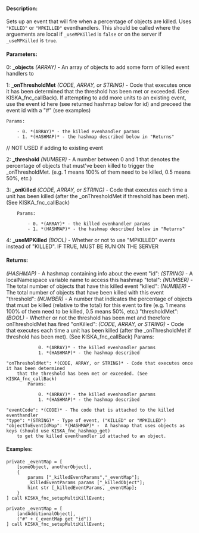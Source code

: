 #### Description:
Sets up an event that will fire when a percentage of objects are killed. Uses `"KILLED"` or `"MPKILLED"` eventhandlers. This should be called where the arguements are local if `_useMPKilled` is `false` or on the server if `_useMPKilled` is `true`.

#### Parameters:
0: **_objects** *(ARRAY)* - An array of objects to add some form of killed event handlers to

1: **_onThresholdMet** *(CODE, ARRAY, or STRING)* - Code that executes once it has been determinedthat the threshold has been met or exceeded. (See KISKA_fnc_callBack). If attemptingto add more units to an existing event, use the event id here (see returned hashmap below for id)and preceed the event id with a "#" (see examples)
    
    Params:
        
        - 0. *(ARRAY)* - the killed evenhandler params
        - 1. *(HASHMAP)* - the hashmap described below in "Returns"// NOT USED if adding to existing event

2: **_threshold** *(NUMBER)* - A number between 0 and 1 that denotes the percentage of objects thatmust've been killed to trigger the _onThresholdMet.(e.g. 1 means 100% of them need to be killed, 0.5 means 50%, etc.)

3: **_onKilled** *(CODE, ARRAY, or STRING)* - Code that executes each time a unit has been
    killed (after the _onThresholdMet if threshold has been met). (See KISKA_fnc_callBack)
        
        Params:
            
            - 0. *(ARRAY)* - the killed evenhandler params
            - 1. *(HASHMAP)* - the hashmap described below in "Returns"

4: **_useMPKilled** *(BOOL)* - Whether or not to use "MPKILLED" events instead of "KILLED".IF TRUE, MUST BE RUN ON THE SERVER

#### Returns:
*(HASHMAP)* - A hashmap containing info about the event
    "id": *(STRING)* - A localNamespace variable name to access this hashmap
    "total": *(NUMBER)* - The total number of objects that have this killed event
    "killed": *(NUMBER)* - The total number of objects that have been killed with this event
    "threshold": *(NUMBER)* - A number that indicates the percentage of objects that
        must be killed (relative to the total) for this event to fire
        (e.g. 1 means 100% of them need to be killed, 0.5 means 50%, etc.)
    "thresholdMet": *(BOOL)* - Whether or not the threshold has been met and therefore
        onThresholdMet has fired
    "onKilled": *(CODE, ARRAY, or STRING)* - Code that executes each time a unit has been
        killed (after the _onThresholdMet if threshold has been met). (See KISKA_fnc_callBack)
            Params:
                
                0. *(ARRAY)* - the killed evenhandler params
                1. *(HASHMAP)* - the hashmap described

    "onThresholdMet": *(CODE, ARRAY, or STRING)* - Code that executes once it has been determined
        that the threshold has been met or exceeded. (See KISKA_fnc_callBack)
            Params:
                
                0. *(ARRAY)* - the killed evenhandler params
                1. *(HASHMAP)* - the hashmap described

    "eventCode": *(CODE)* - The code that is attached to the killed eventhandler
    "type": *(STRING)* - Type of event, ("KILLED" or "MPKILLED")
    "objectToEventIdMap": *(HASHMAP)* -  A hashmap that uses objects as keys (should use KISKA_fnc_hashmap_get)
        to get the killed eventhandler id attached to an object.

#### Examples:
```sqf
private _eventMap = [
    [someObject, anotherObject],
    {
        params ["_killedEventParams","_eventMap"];
        _killedEventParams params ["_killedObject"];
        hint str [_killedEventParams, _eventMap];
    }
] call KISKA_fnc_setupMultiKillEvent;
```
```sqf
private _eventMap = [
    [andAdditionalObject],
    ("#" + (_eventMap get "id"))
] call KISKA_fnc_setupMultiKillEvent;
```

